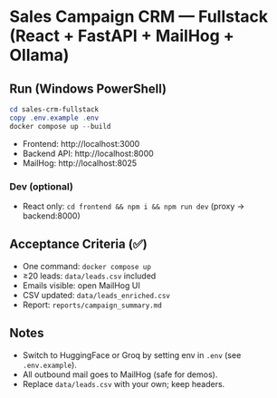 # Sales Campaign CRM — Fullstack (React + FastAPI + MailHog + Ollama)

## Run (Windows PowerShell)
```powershell
cd sales-crm-fullstack
copy .env.example .env
docker compose up --build
```
- Frontend: http://localhost:3000
- Backend API: http://localhost:8000
- MailHog: http://localhost:8025

### Dev (optional)
- React only: `cd frontend && npm i && npm run dev` (proxy -> backend:8000)

## Acceptance Criteria (✅)
- One command: `docker compose up`
- ≥20 leads: `data/leads.csv` included
- Emails visible: open MailHog UI
- CSV updated: `data/leads_enriched.csv`
- Report: `reports/campaign_summary.md`

## Notes
- Switch to HuggingFace or Groq by setting env in `.env` (see `.env.example`).
- All outbound mail goes to MailHog (safe for demos).
- Replace `data/leads.csv` with your own; keep headers.